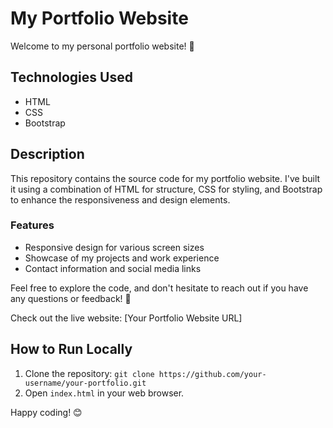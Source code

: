 # My Portfolio Website

Welcome to my personal portfolio website! 🚀

## Technologies Used
- HTML
- CSS
- Bootstrap

## Description
This repository contains the source code for my portfolio website. I've built it using a combination of HTML for structure, CSS for styling, and Bootstrap to enhance the responsiveness and design elements.

### Features
- Responsive design for various screen sizes
- Showcase of my projects and work experience
- Contact information and social media links

Feel free to explore the code, and don't hesitate to reach out if you have any questions or feedback! 🌟

Check out the live website: [Your Portfolio Website URL]

## How to Run Locally
1. Clone the repository: `git clone https://github.com/your-username/your-portfolio.git`
2. Open `index.html` in your web browser.

Happy coding! 😊
